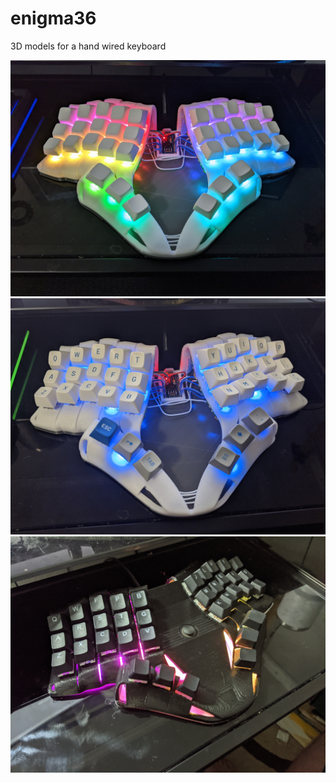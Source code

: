 # enigma36
3D models for a hand wired keyboard

![Second build 1](v1/images/open-1.jpg)
![Second build 2](v1/images/open-2.jpg)
![First build](v1/images/PXL_20210518_204850979.jpg)
